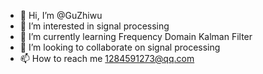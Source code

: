 - 👋 Hi, I’m @GuZhiwu
- 👀 I’m interested in signal processing
- 🌱 I’m currently learning Frequency Domain Kalman Filter
- 💞️ I’m looking to collaborate on signal processing
- 📫 How to reach me 1284591273@qq.com

<!---
GuZhiwu/GuZhiwu is a ✨ special ✨ repository because its `README.md` (this file) appears on your GitHub profile.
You can click the Preview link to take a look at your changes.
--->
